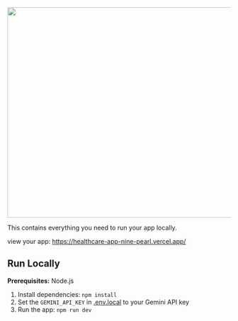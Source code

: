 <div align="center">
<img width="1200" height="475" alt="GHBanner" src="C:\Users\sudha\OneDrive\Pictures\Screenshots\Screenshot (20).png" />
</div>



This contains everything you need to run your app locally.

view your app: https://healthcare-app-nine-pearl.vercel.app/
## Run Locally

**Prerequisites:**  Node.js


1. Install dependencies:
   `npm install`
2. Set the `GEMINI_API_KEY` in [.env.local](.env.local) to your Gemini API key
3. Run the app:
   `npm run dev`
